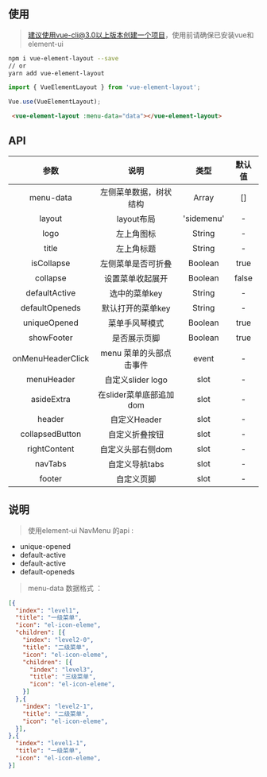 ## 使用
> 建议使用vue-cli@3.0以上版本创建一个项目，使用前请确保已安装vue和element-ui
```bash
npm i vue-element-layout --save
// or
yarn add vue-element-layout
```
```js
import { VueElementLayout } from 'vue-element-layout';

Vue.use(VueElementLayout);
```
```html
 <vue-element-layout :menu-data="data"></vue-element-layout>
```
## API

|          参数          |                说明               |               类型             | 默认值 |
| :--------------------: | :------------------------------: | :----------------------------: | :----: |
|         menu-data      |        左侧菜单数据，树状结构      |            Array               |   []   |
|          layout        |             layout布局           |            'sidemenu'          |    -   |
|           logo         |              左上角图标           |            String              |   -    |
|          title         |              左上角标题           |            String              |   -    |
|        isCollapse      |          左侧菜单是否可折叠        |            Boolean             |  true  |
|         collapse       |           设置菜单收起展开         |            Boolean             |  false |
|      defaultActive     |            选中的菜单key          |            String              |   -    |
|      defaultOpeneds    |          默认打开的菜单key         |           String               |   -    |
|       uniqueOpened     |          菜单手风琴模式            |           Boolean              |   true |
|        showFooter      |             是否展示页脚           |           Boolean              |   true |
|    onMenuHeaderClick   |      menu 菜单的头部点击事件       |            event                |   -    |
|       menuHeader       |           自定义slider logo       |            slot                 |   -    |
|       asideExtra       |       在slider菜单底部追加dom      |            slot                 |   -    |
|         header         |           自定义Header            |            slot                 |   -    |
|     collapsedButton    |           自定义折叠按钮           |            slot                 |   -    |
|      rightContent      |           自定义头部右侧dom        |            slot                 |   -    |
|        navTabs         |            自定义导航tabs          |            slot                 |   -    |
|         footer         |             自定义页脚             |            slot                |    -    |

## 说明

>使用element-ui NavMenu 的api : 

+ unique-opened
+ default-active
+ default-active
+ default-openeds

>menu-data 数据格式 ：

```json
[{
  "index": "level1",
  "title": "一级菜单",
  "icon": "el-icon-eleme",
  "children": [{
    "index": "level2-0",
    "title": "二级菜单",
    "icon": "el-icon-eleme",
    "children": [{
      "index": "level3",
      "title": "三级菜单",
      "icon": "el-icon-eleme",
    }]
  },{
    "index": "level2-1",
    "title": "二级菜单",
    "icon": "el-icon-eleme",
  }],
},{
  "index": "level1-1",
  "title": "一级菜单",
  "icon": "el-icon-eleme",
}]
```
